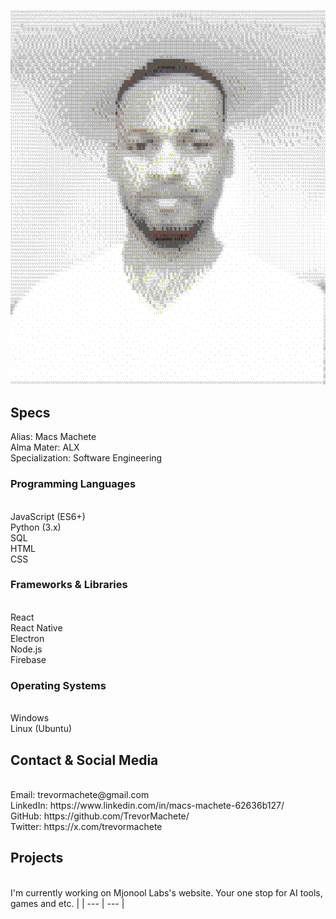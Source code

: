 ![Macs Machete](img12.svg) 
<h2>Specs</h2>  Alias:  Macs Machete<br> Alma Mater:  ALX<br> Specialization:  Software Engineering<h3>Programming Languages</h3><br> JavaScript (ES6+)<br> Python (3.x)<br> SQL <br> HTML  <br> CSS  <h3>Frameworks & Libraries</h3><br> React <br> React Native <br> Electron <br> Node.js <br> Firebase <br><h3>Operating Systems</h3><br> Windows <br> Linux (Ubuntu) <br> <h2>Contact & Social Media</h2><br> Email:  trevormachete@gmail.com<br> LinkedIn:  https://www.linkedin.com/in/macs-machete-62636b127/<br> GitHub:  https://github.com/TrevorMachete/<br> Twitter:  https://x.com/trevormachete<h2>Projects</h2><br>I'm currently working on Mjonool Labs's website. Your one stop for AI tools, games and etc.   |
| --- | --- |
